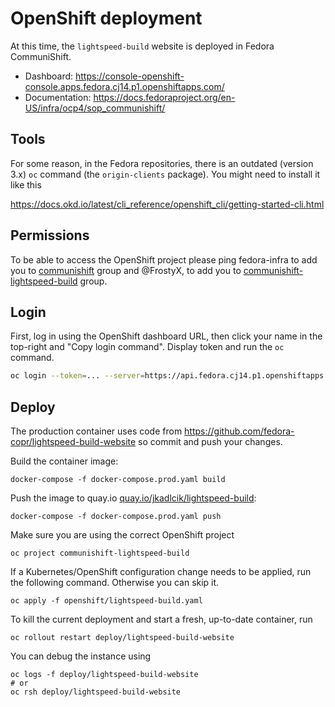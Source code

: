 # OpenShift deployment

At this time, the `lightspeed-build` website is deployed in Fedora
CommuniShift.

- Dashboard: https://console-openshift-console.apps.fedora.cj14.p1.openshiftapps.com/
- Documentation: https://docs.fedoraproject.org/en-US/infra/ocp4/sop_communishift/


## Tools

For some reason, in the Fedora repositories, there is an outdated
(version 3.x) `oc` command (the `origin-clients` package). You might
need to install it like this

https://docs.okd.io/latest/cli_reference/openshift_cli/getting-started-cli.html


## Permissions

To be able to access the OpenShift project please ping fedora-infra to
add you to [communishift][group1] group and @FrostyX, to add you to
[communishift-lightspeed-build][group2] group.


## Login

First, log in using the OpenShift dashboard URL, then click your name
in the top-right and "Copy login command". Display token and run the
`oc` command.

```bash
oc login --token=... --server=https://api.fedora.cj14.p1.openshiftapps.com:6443
```


## Deploy

The production container uses code from
https://github.com/fedora-copr/lightspeed-build-website
so commit and push your changes.

Build the container image:

```
docker-compose -f docker-compose.prod.yaml build
```

Push the image to quay.io
[quay.io/jkadlcik/lightspeed-build][quay-repo]:

```
docker-compose -f docker-compose.prod.yaml push
```

Make sure you are using the correct OpenShift project

```
oc project communishift-lightspeed-build
```

If a Kubernetes/OpenShift configuration change needs to be applied,
run the following command. Otherwise you can skip it.

```
oc apply -f openshift/lightspeed-build.yaml
```

To kill the current deployment and start a fresh, up-to-date
container, run

```
oc rollout restart deploy/lightspeed-build-website
```

You can debug the instance using

```
oc logs -f deploy/lightspeed-build-website
# or
oc rsh deploy/lightspeed-build-website
```



[quay-repo]: https://quay.io/repository/jkadlcik/lightspeed-build
[group1]: https://accounts.fedoraproject.org/group/communishift/
[group2]: https://accounts.fedoraproject.org/group/communishift-lightspeed-build/
